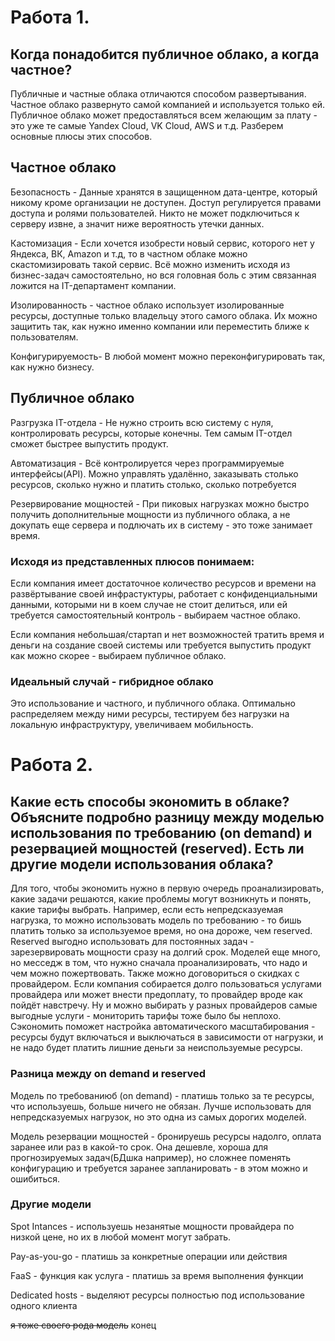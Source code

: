 # Работа 1.
## Когда понадобится публичное облако, а когда частное? 
Публичные и частные облака отличаются способом развертывания. Частное облако развернуто самой компанией и используется только ей. Публичное облако может предоставляться всем желающим за плату - это уже те самые Yandex Cloud, VK Cloud, AWS и т.д. Разберем основные плюсы этих способов.

## Частное облако
Безопасность - Данные хранятся в защищенном дата-центре, который никому кроме организации не доступен. Доступ регулируется правами доступа и ролями пользователей. Никто не может подключиться к серверу извне, а значит ниже вероятность утечки данных.

Кастомизация - Если хочется изобрести новый сервис, которого нет у Яндекса, ВК, Amazon и т.д, то в частном облаке можно скастомизировать такой сервис. Всё можно изменить исходя из бизнес-задач самостоятельно, но вся головная боль с этим связанная ложится на IT-департамент компании.

Изолированность - частное облако использует изолированные ресурсы, доступные только владельцу этого самого облака. Их можно защитить так, как нужно именно компании или переместить ближе к пользователям.

Конфигурируемость- В любой момент можно переконфигурировать так, как нужно бизнесу. 

## Публичное облако
Разгрузка IT-отдела - Не нужно строить всю систему с нуля, контролировать ресурсы, которые конечны. Тем самым IT-отдел сможет быстрее выпустить продукт.

Автоматизация - Всё контролируется через программируемые интерфейсы(API). Можно управлять удалённо, заказывать столько ресурсов, сколько нужно и платить столько, сколько потребуется

Резервирование мощностей - При пиковых нагрузках можно быстро получить дополнительные мощности из публичного облака, а не докупать еще сервера и подлючать их в систему - это тоже занимает время.

### Исходя из представленных плюсов понимаем: 
Если компания имеет достаточное количество ресурсов и времени на развёртывание своей инфрастуктуры, работает с конфиденциальными данными, которыми ни в коем случае не стоит делиться, или ей требуется самостоятельный контроль - выбираем частное облако.

Если компания небольшая/стартап и нет возможностей тратить время и деньги на создание своей системы или требуется выпустить продукт как можно скорее - выбираем публичное облако.

### Идеальный случай - гибридное облако
Это использование и частного, и публичного облака. Оптимально распределяем между ними ресурсы, тестируем без нагрузки на локальную инфраструктуру, увеличиваем мобильность.   

# Работа 2.
## Какие есть способы экономить в облаке? Объясните подробно разницу между моделью использования по требованию (on demand) и резервацией мощностей (reserved). Есть ли другие модели использования облака?
Для того, чтобы экономить нужно в первую очередь проанализировать, какие задачи решаются, какие проблемы могут возникнуть и понять, какие тарифы выбрать. Например, если есть непредсказуемая нагрузка, то можно использовать модель по требованию - то бишь платить только за используемое время, но она дороже, чем reserved. Reserved выгодно использовать для постоянных задач - зарезервировать мощности сразу на долгий срок. Моделей еще много, но месседж в том, что нужно сначала проанализировать, что надо и чем можно пожертвовать.
Также можно договориться о скидках с провайдером. Если компания собирается долго пользоваться услугами провайдера или может внести предоплату, то провайдер вроде как пойдёт навстречу. Ну и можно выбирать у разных провайдеров самые выгодные услуги - мониторить тарифы тоже было бы неплохо.
Сэкономить поможет настройка автоматического масштабирования - ресурсы будут включаться и выключаться в зависимости от нагрузки, и не надо будет платить лишние деньги за неиспользуемые ресурсы.
### Разница между on demand и reserved
Модель по требованиюб (on demand) - платишь только за те ресурсы, что используешь, больше ничего не обязан. Лучше использовать для непредсказуемых нагрузок, но это одна из самых дорогих моделей.

Модель резервации мощностей - бронируешь ресурсы надолго, оплата заранее или раз в какой-то срок. Она дешевле, хороша для прогнозируемых задач(БДшка например), но сложнее поменять конфигурацию и требуется заранее запланировать - в этом можно и ошибиться.

### Другие модели 
Spot Intances - используешь незанятые мощности провайдера по низкой цене, но их в любой момент могут забрать.

Pay-as-you-go - платишь за конкретные операции или действия

FaaS - функция как услуга - платишь за время выполнения функции

Dedicated hosts - выделяют ресурсы полностью под использование одного клиента

~~я тоже своего рода модель~~ 
конец
